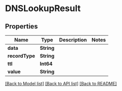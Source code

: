 # DNSLookupResult

## Properties
Name | Type | Description | Notes
------------ | ------------- | ------------- | -------------
**data** | **String** |  | 
**recordType** | **String** |  | 
**ttl** | **Int64** |  | 
**value** | **String** |  | 

[[Back to Model list]](../README.md#documentation-for-models) [[Back to API list]](../README.md#documentation-for-api-endpoints) [[Back to README]](../README.md)


